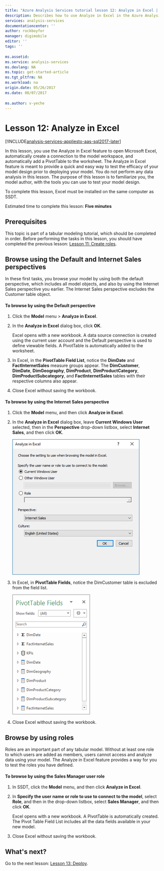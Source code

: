 ```yaml
---
title: "Azure Analysis Services tutorial lesson 12: Analyze in Excel | Azure"
description: Describes how to use Analyze in Excel in the Azure Analysis Services tutorial project. 
services: analysis-services
documentationcenter: ''
author: rockboyfor
manager: digimobile
editor: ''
tags: ''

ms.assetid: 
ms.service: analysis-services
ms.devlang: NA
ms.topic: get-started-article
ms.tgt_pltfrm: NA
ms.workload: na
origin.date: 05/26/2017
ms.date: 08/07/2017

ms.author: v-yeche
---
```

# Lesson 12: Analyze in Excel

[!INCLUDE[analysis-services-appliesto-aas-sql2017-later](../../../includes/analysis-services-appliesto-aas-sql2017-later.md)]

In this lesson, you use the Analyze in Excel feature to open Microsoft Excel, automatically create a connection to the model workspace, and automatically add a PivotTable to the worksheet. The Analyze in Excel feature is meant to provide a quick and easy way to test the efficacy of your model design prior to deploying your model. You do not perform any data analysis in this lesson. The purpose of this lesson is to familiarize you, the model author, with the tools you can use to test your model design.   

To complete this lesson, Excel must be installed on the same computer as SSDT.

Estimated time to complete this lesson: **Five minutes**  

## Prerequisites  
This topic is part of a tabular modeling tutorial, which should be completed in order. Before performing the tasks in this lesson, you should have completed the previous lesson: [Lesson 11: Create roles](../tutorials/aas-lesson-11-create-roles.md).  

## Browse using the Default and Internet Sales perspectives  
In these first tasks, you browse your model by using both the default perspective, which includes all model objects, and also by using the Internet Sales perspective you earlier. The Internet Sales perspective excludes the Customer table object.  

#### To browse by using the Default perspective  

1.  Click the **Model** menu > **Analyze in Excel**.  

2.  In the **Analyze in Excel** dialog box, click **OK**.  

    Excel opens with a new workbook. A data source connection is created using the current user account and the Default perspective is used to define viewable fields. A PivotTable is automatically added to the worksheet.  

3.  In Excel, in the **PivotTable Field List**, notice the **DimDate** and **FactInternetSales** measure groups appear. The **DimCustomer**, **DimDate**, **DimGeography**, **DimProduct**, **DimProductCategory**, **DimProductSubcategory**, and **FactInternetSales** tables with their respective columns also appear.  

4.  Close Excel without saving the workbook.  

#### To browse by using the Internet Sales perspective  

1.  Click the **Model** menu, and then click **Analyze in Excel**.  

2.  In the **Analyze in Excel** dialog box, leave **Current Windows User** selected, then in the **Perspective** drop-down listbox, select **Internet Sales**, and then click **OK**. 

    ![aas-lesson12-perspective](../tutorials/media/aas-lesson12-perspective.png)

3.  In Excel, in **PivotTable Fields**, notice the DimCustomer table is excluded from the field list.  

    ![aas-lesson12-fields](../tutorials/media/aas-lesson12-fields.png)

4.  Close Excel without saving the workbook.  

## Browse by using roles  
Roles are an important part of any tabular model. Without at least one role to which users are added as members, users cannot access and analyze data using your model. The Analyze in Excel feature provides a way for you to test the roles you have defined.  

#### To browse by using the Sales Manager user role  

1.  In SSDT, click the **Model** menu, and then click **Analyze in Excel**.  

2.  In **Specify the user name or role to use to connect to the model**, select **Role**, and then in the drop-down listbox, select **Sales Manager**, and then click **OK**.  

    Excel opens with a new workbook. A PivotTable is automatically created. The Pivot Table Field List includes all the data fields available in your new model.  

3.  Close Excel without saving the workbook.  

## What's next?
Go to the next lesson: [Lesson 13: Deploy](../tutorials/aas-lesson-13-deploy.md).